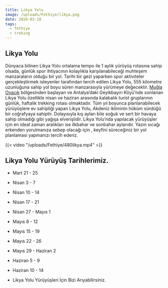 ```yaml
---
title: Likya Yolu
image: /uploads/Fethiye/likya.png
date: 2024-02-18
tags:
  - fethiye
  - treking
---
```


## Likya Yolu
Dünyaca bilinen Likya Yolu ortalama tempo ile 1 aylık yürüyüş rotasına sahip olsada, günlük spor ihtiyacının kolaylıkla karşılanabileceği muhteşem manzaraların olduğu bir yol. Tarihi bir gezi yaparken spor aktiviteler gerçekleştirmek isteyenler tarafından tercih edilen Likya Yolu, 555 kilometre uzunluğuna sahip yol boyu süren manzarasıyla yürümeye değecektir. [Muğla Ovacık](https://maps.apple.com/?address=Ovacik%20Cd.%2080/1,%2048300%20Fethiye%20Mu%C4%9Fla,%20T%C3%BCrkiye&auid=11190417275570036331&ll=36.552720,29.134393&lsp=9902&q=Lycian%20Way) bölgesinden başlayan ve Antalya’daki Geyikbayırı Köyü’nde sonlanan Likya Yolu özellikle nisan ve haziran arasında kalabalık turist gruplarının günlük, haftalık trekking rotası olmaktadır. Tüm yıl boyunca planlanabilecek yürüyüşlere ev sahipliği yapan Likya Yolu, Akdeniz ikliminin hüküm sürdüğü bir coğrafyaya sahiptir. Dolayısıyla kış ayları bile soğuk ve sert bir havaya sahip olmadığı gibi yağışa elverişlidir. Likya Yolu’nda yapılacak yürüyüşler için en ideal zaman aralıkları ise ilkbahar ve sonbahar aylarıdır. Yazın sıcağı erkenden yorulmanıza sebep olacağı için , keyfini süreceğiniz bir yol planlaması yapmanızı tercih ederiz.

  {{< video "/uploads/Fethiye/480likya.mp4" >}}

  ## Likya Yolu Yürüyüş Tarihlerimiz.

- Mart 21 - 25
- Nisan 3 - 7
- Nisan 10 - 14
- Nisan 17 - 21
- Nisan 27 - Mayıs 1
- Mayıs 8 - 12
- Mayıs 15 - 19
- Mayıs 22 - 26
- Mayıs 29 - Haziran 2
- Haziran 5 - 9
- Haziran 10 - 14

- Likya Yolu Yürüyüşleri İçin Bizi Arıyabilirsiniz.
